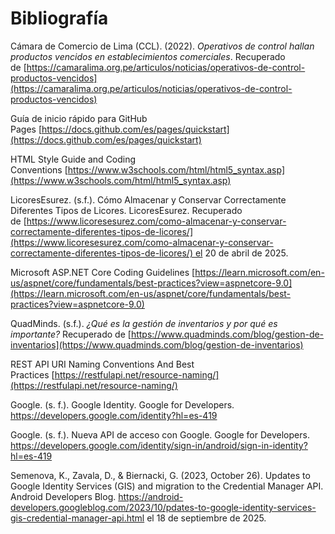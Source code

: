 # Bibliografía # 


Cámara de Comercio de Lima (CCL). (2022). _Operativos de control hallan productos vencidos en establecimientos comerciales_. Recuperado de [https://camaralima.org.pe/articulos/noticias/operativos-de-control-productos-vencidos](https://camaralima.org.pe/articulos/noticias/operativos-de-control-productos-vencidos)

Guía de inicio rápido para GitHub Pages [https://docs.github.com/es/pages/quickstart](https://docs.github.com/es/pages/quickstart)

HTML Style Guide and Coding Conventions [https://www.w3schools.com/html/html5_syntax.asp](https://www.w3schools.com/html/html5_syntax.asp)

LicoresEsurez. (s.f.). Cómo Almacenar y Conservar Correctamente Diferentes Tipos de Licores. LicoresEsurez. Recuperado de [https://www.licoresesurez.com/como-almacenar-y-conservar-correctamente-diferentes-tipos-de-licores/](https://www.licoresesurez.com/como-almacenar-y-conservar-correctamente-diferentes-tipos-de-licores/) el 20 de abril de 2025.

Microsoft ASP.NET Core Coding Guidelines [https://learn.microsoft.com/en-us/aspnet/core/fundamentals/best-practices?view=aspnetcore-9.0](https://learn.microsoft.com/en-us/aspnet/core/fundamentals/best-practices?view=aspnetcore-9.0)

QuadMinds. (s.f.). _¿Qué es la gestión de inventarios y por qué es importante?_ Recuperado de [https://www.quadminds.com/blog/gestion-de-inventarios](https://www.quadminds.com/blog/gestion-de-inventarios)

REST API URI Naming Conventions And Best Practices [https://restfulapi.net/resource-naming/](https://restfulapi.net/resource-naming/)

Google. (s. f.). Google Identity. Google for Developers. https://developers.google.com/identity?hl=es-419

Google. (s. f.). Nueva API de acceso con Google. Google for Developers. https://developers.google.com/identity/sign-in/android/sign-in-identity?hl=es-419

Semenova, K., Zavala, D., & Biernacki, G. (2023, October 26). Updates to Google Identity Services (GIS) and migration to the Credential Manager API. Android Developers Blog. https://android-developers.googleblog.com/2023/10/pdates-to-google-identity-services-gis-credential-manager-api.html el 18 de septiembre de 2025.
